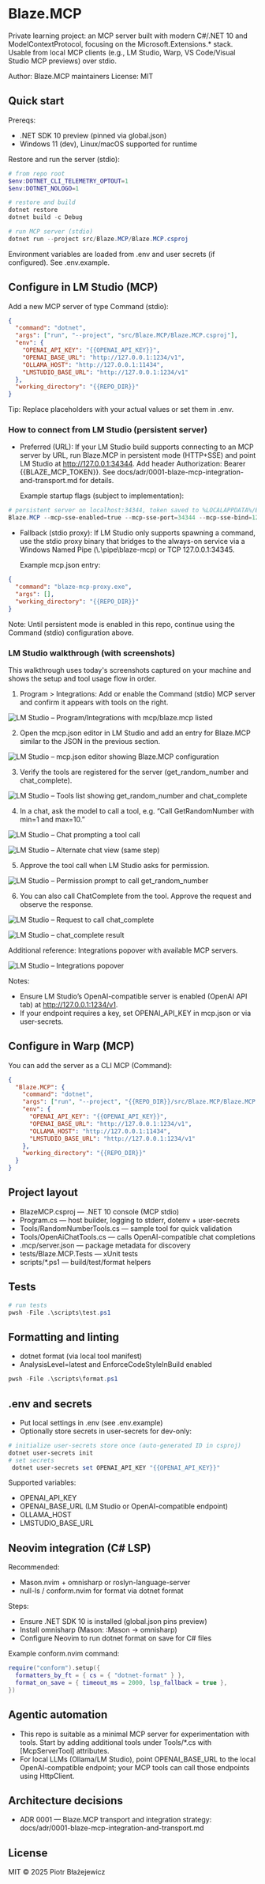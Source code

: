 ﻿# Blaze.MCP

Private learning project: an MCP server built with modern C#/.NET 10 and ModelContextProtocol, focusing on the Microsoft.Extensions.* stack. Usable from local MCP clients (e.g., LM Studio, Warp, VS Code/Visual Studio MCP previews) over stdio.

Author: Blaze.MCP maintainers
License: MIT

## Quick start

Prereqs:
- .NET SDK 10 preview (pinned via global.json)
- Windows 11 (dev), Linux/macOS supported for runtime

Restore and run the server (stdio):

```powershell
# from repo root
$env:DOTNET_CLI_TELEMETRY_OPTOUT=1
$env:DOTNET_NOLOGO=1

# restore and build
dotnet restore
dotnet build -c Debug

# run MCP server (stdio)
dotnet run --project src/Blaze.MCP/Blaze.MCP.csproj
```

Environment variables are loaded from .env and user secrets (if configured). See .env.example.

## Configure in LM Studio (MCP)

Add a new MCP server of type Command (stdio):

```json
{
  "command": "dotnet",
  "args": ["run", "--project", "src/Blaze.MCP/Blaze.MCP.csproj"],
  "env": {
    "OPENAI_API_KEY": "{{OPENAI_API_KEY}}",
    "OPENAI_BASE_URL": "http://127.0.0.1:1234/v1",
    "OLLAMA_HOST": "http://127.0.0.1:11434",
    "LMSTUDIO_BASE_URL": "http://127.0.0.1:1234/v1"
  },
  "working_directory": "{{REPO_DIR}}"
}
```

Tip: Replace placeholders with your actual values or set them in .env.

### How to connect from LM Studio (persistent server)

- Preferred (URL): If your LM Studio build supports connecting to an MCP server by URL, run Blaze.MCP in persistent mode (HTTP+SSE) and point LM Studio at http://127.0.0.1:34344. Add header Authorization: Bearer {{BLAZE_MCP_TOKEN}}. See docs/adr/0001-blaze-mcp-integration-and-transport.md for details.

  Example startup flags (subject to implementation):

```powershell
# persistent server on localhost:34344, token saved to %LOCALAPPDATA%/Blaze.MCP/token
Blaze.MCP --mcp-sse-enabled=true --mcp-sse-port=34344 --mcp-sse-bind=127.0.0.1 --mcp-token-file="$env:LOCALAPPDATA/Blaze.MCP/token"
```

- Fallback (stdio proxy): If LM Studio only supports spawning a command, use the stdio proxy binary that bridges to the always-on service via a Windows Named Pipe (\\.\pipe\blaze-mcp) or TCP 127.0.0.1:34345.

  Example mcp.json entry:

```json
{
  "command": "blaze-mcp-proxy.exe",
  "args": [],
  "working_directory": "{{REPO_DIR}}"
}
```

Note: Until persistent mode is enabled in this repo, continue using the Command (stdio) configuration above.

### LM Studio walkthrough (with screenshots)

This walkthrough uses today's screenshots captured on your machine and shows the setup and tool usage flow in order.

1) Program > Integrations: Add or enable the Command (stdio) MCP server and confirm it appears with tools on the right.

![LM Studio – Program/Integrations with mcp/blaze.mcp listed](assets/Screenshot%202025-09-14%20191719.png)

2) Open the mcp.json editor in LM Studio and add an entry for Blaze.MCP similar to the JSON in the previous section.

![LM Studio – mcp.json editor showing Blaze.MCP configuration](assets/Screenshot%202025-09-14%20191732.png)

3) Verify the tools are registered for the server (get_random_number and chat_complete).

![LM Studio – Tools list showing get_random_number and chat_complete](assets/Screenshot%202025-09-14%20191736.png)

4) In a chat, ask the model to call a tool, e.g. “Call GetRandomNumber with min=1 and max=10.”

![LM Studio – Chat prompting a tool call](assets/Screenshot%202025-09-14%20191840.png)

![LM Studio – Alternate chat view (same step)](assets/Screenshot%202025-09-14%20191850.png)

5) Approve the tool call when LM Studio asks for permission.

![LM Studio – Permission prompt to call get_random_number](assets/Screenshot%202025-09-14%20191935.png)

6) You can also call ChatComplete from the tool. Approve the request and observe the response.

![LM Studio – Request to call chat_complete](assets/Screenshot%202025-09-14%20192021.png)

![LM Studio – chat_complete result](assets/Screenshot%202025-09-14%20192033.png)

Additional reference: Integrations popover with available MCP servers.

![LM Studio – Integrations popover](assets/Screenshot%202025-09-14%20195158.png)

Notes:
- Ensure LM Studio’s OpenAI-compatible server is enabled (OpenAI API tab) at http://127.0.0.1:1234/v1.
- If your endpoint requires a key, set OPENAI_API_KEY in mcp.json or via user-secrets.

## Configure in Warp (MCP)

You can add the server as a CLI MCP (Command):

```json
{
  "Blaze.MCP": {
    "command": "dotnet",
    "args": ["run", "--project", "{{REPO_DIR}}/src/Blaze.MCP/Blaze.MCP.csproj"],
    "env": {
      "OPENAI_API_KEY": "{{OPENAI_API_KEY}}",
      "OPENAI_BASE_URL": "http://127.0.0.1:1234/v1",
      "OLLAMA_HOST": "http://127.0.0.1:11434",
      "LMSTUDIO_BASE_URL": "http://127.0.0.1:1234/v1"
    },
    "working_directory": "{{REPO_DIR}}"
  }
}
```

## Project layout

- BlazeMCP.csproj — .NET 10 console (MCP stdio)
- Program.cs — host builder, logging to stderr, dotenv + user-secrets
- Tools/RandomNumberTools.cs — sample tool for quick validation
- Tools/OpenAiChatTools.cs — calls OpenAI-compatible chat completions
- .mcp/server.json — package metadata for discovery
- tests/Blaze.MCP.Tests — xUnit tests
- scripts/*.ps1 — build/test/format helpers

## Tests

```powershell
# run tests
pwsh -File .\scripts\test.ps1
```

## Formatting and linting

- dotnet format (via local tool manifest)
- AnalysisLevel=latest and EnforceCodeStyleInBuild enabled

```powershell
pwsh -File .\scripts\format.ps1
```

## .env and secrets

- Put local settings in .env (see .env.example)
- Optionally store secrets in user-secrets for dev-only:

```powershell
# initialize user-secrets store once (auto-generated ID in csproj)
dotnet user-secrets init
# set secrets
 dotnet user-secrets set OPENAI_API_KEY "{{OPENAI_API_KEY}}"
```

Supported variables:
- OPENAI_API_KEY
- OPENAI_BASE_URL (LM Studio or OpenAI-compatible endpoint)
- OLLAMA_HOST
- LMSTUDIO_BASE_URL

## Neovim integration (C# LSP)

Recommended:
- Mason.nvim + omnisharp or roslyn-language-server
- null-ls / conform.nvim for format via dotnet format

Steps:
- Ensure .NET SDK 10 is installed (global.json pins preview)
- Install omnisharp (Mason: :Mason -> omnisharp)
- Configure Neovim to run dotnet format on save for C# files

Example conform.nvim command:
```lua
require("conform").setup({
  formatters_by_ft = { cs = { "dotnet-format" } },
  format_on_save = { timeout_ms = 2000, lsp_fallback = true },
})
```

## Agentic automation

- This repo is suitable as a minimal MCP server for experimentation with tools. Start by adding additional tools under Tools/*.cs with [McpServerTool] attributes.
- For local LLMs (Ollama/LM Studio), point OPENAI_BASE_URL to the local OpenAI-compatible endpoint; your MCP tools can call those endpoints using HttpClient.

## Architecture decisions

- ADR 0001 — Blaze.MCP transport and integration strategy: docs/adr/0001-blaze-mcp-integration-and-transport.md

## License

MIT © 2025 Piotr Błażejewicz
